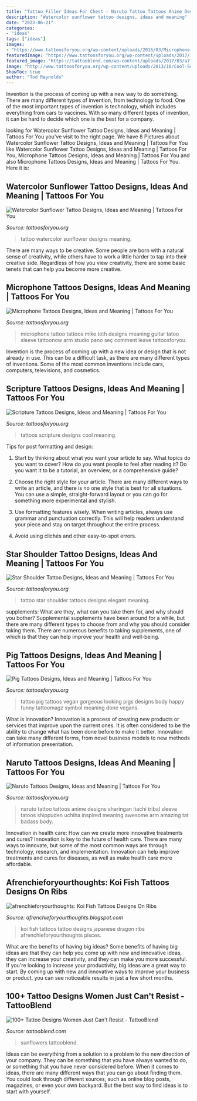 ```yaml
---
title: "Tattoo Filler Ideas For Chest - Naruto Tattoo Tattoos Anime Designs Sharingan Itachi Tribal Sleeve Tatoos Shippuden Uchiha Inspired Meaning Awesome Arm Amazing Tat Badass Body"
description: "Watercolor sunflower tattoo designs, ideas and meaning"
date: "2023-06-21"
categories:
- "ideas"
tags: ["ideas"]
images:
- "https://www.tattoosforyou.org/wp-content/uploads/2016/03/Microphone-Tattoo-Ideas.jpg"
featuredImage: "https://www.tattoosforyou.org/wp-content/uploads/2017/10/Watercolor-Tattoo-Sunflower.jpg"
featured_image: "https://tattooblend.com/wp-content/uploads/2017/03/a7.jpg"
image: "http://www.tattoosforyou.org/wp-content/uploads/2013/10/Cool-Scripture-Tattoos-767x1024.jpg"
ShowToc: true
author: "Tod Reynolds"
---
```



Invention is the process of coming up with a new way to do something. There are many different types of invention, from technology to food. One of the most important types of invention is technology, which includes everything from cars to vaccines. With so many different types of invention, it can be hard to decide which one is the best for a company.

	

		
looking for Watercolor Sunflower Tattoo Designs, Ideas and Meaning | Tattoos For You you've visit to the right page. We have 8 Pictures about Watercolor Sunflower Tattoo Designs, Ideas and Meaning | Tattoos For You like Watercolor Sunflower Tattoo Designs, Ideas and Meaning | Tattoos For You, Microphone Tattoos Designs, Ideas and Meaning | Tattoos For You and also Microphone Tattoos Designs, Ideas and Meaning | Tattoos For You. Here it is:
		
    
## Watercolor Sunflower Tattoo Designs, Ideas And Meaning | Tattoos For You

<img loading=lazy src="https://www.tattoosforyou.org/wp-content/uploads/2017/10/Watercolor-Tattoo-Sunflower.jpg" onerror="this.onerror=null;this.src='https://tse3.mm.bing.net/th?id=OIP.wQ8fqYpFTdropfvdMyV69wHaJ3&amp;pid=15.1';" alt="Watercolor Sunflower Tattoo Designs, Ideas and Meaning | Tattoos For You">

_Source: tattoosforyou.org_

>tattoo watercolor sunflower designs meaning. 

	

There are many ways to be creative. Some people are born with a natural sense of creativity, while others have to work a little harder to tap into their creative side. Regardless of how you view creativity, there are some basic tenets that can help you become more creative.

    
## Microphone Tattoos Designs, Ideas And Meaning | Tattoos For You

<img loading=lazy src="https://www.tattoosforyou.org/wp-content/uploads/2016/03/Microphone-Tattoo-Ideas.jpg" onerror="this.onerror=null;this.src='https://tse4.mm.bing.net/th?id=OIP.YL-rluAsx1W0acSqOVDiawAAAA&amp;pid=15.1';" alt="Microphone Tattoos Designs, Ideas and Meaning | Tattoos For You">

_Source: tattoosforyou.org_

>microphone tattoo tattoos mike toth designs meaning guitar tatoo sleeve tattoonow arm studio pano seç comment leave tattoosforyou. 

	

Invention is the process of coming up with a new idea or design that is not already in use. This can be a difficult task, as there are many different types of inventions. Some of the most common inventions include cars, computers, televisions, and cosmetics.

    
## Scripture Tattoos Designs, Ideas And Meaning | Tattoos For You

<img loading=lazy src="http://www.tattoosforyou.org/wp-content/uploads/2013/10/Cool-Scripture-Tattoos-767x1024.jpg" onerror="this.onerror=null;this.src='https://tse4.mm.bing.net/th?id=OIP.h6_4QRqBrpKWlQkUgJrrIwHaJ4&amp;pid=15.1';" alt="Scripture Tattoos Designs, Ideas and Meaning | Tattoos For You">

_Source: tattoosforyou.org_

>tattoos scripture designs cool meaning. 

	

Tips for post formatting and design:
1. Start by thinking about what you want your article to say. What topics do you want to cover? How do you want people to feel after reading it? Do you want it to be a tutorial, an overview, or a comprehensive guide?
2. Choose the right style for your article. There are many different ways to write an article, and there is no one style that is best for all situations. You can use a simple, straight-forward layout or you can go for something more experimental and stylish.

3. Use formatting features wisely. When writing articles, always use grammar and punctuation correctly. This will help readers understand your piece and stay on target throughout the entire process.

4. Avoid using clichés and other easy-to-spot errors.

    
## Star Shoulder Tattoo Designs, Ideas And Meaning | Tattoos For You

<img loading=lazy src="https://www.tattoosforyou.org/wp-content/uploads/2017/11/Star-Tattoos-on-Shoulder.jpg" onerror="this.onerror=null;this.src='https://tse2.mm.bing.net/th?id=OIP.Bn2GJZfNI5O1bUa-a77j6gAAAA&amp;pid=15.1';" alt="Star Shoulder Tattoo Designs, Ideas and Meaning | Tattoos For You">

_Source: tattoosforyou.org_

>tattoo star shoulder tattoos designs elegant meaning. 

	

supplements: What are they, what can you take them for, and why should you bother?
Supplemental supplements have been around for a while, but there are many different types to choose from and why you should consider taking them. There are numerous benefits to taking supplements, one of which is that they can help improve your health and well-being.

    
## Pig Tattoos Designs, Ideas And Meaning | Tattoos For You

<img loading=lazy src="https://www.tattoosforyou.org/wp-content/uploads/2016/02/Pig-Tattoo-Ideas.jpg" onerror="this.onerror=null;this.src='https://tse3.mm.bing.net/th?id=OIP.fI0XkEjYtIwPH3BBcMYpMwHaJ4&amp;pid=15.1';" alt="Pig Tattoos Designs, Ideas and Meaning | Tattoos For You">

_Source: tattoosforyou.org_

>tattoo pig tattoos vegan gorgeous looking pigs designs body happy funny tattoomagz symbol meaning done vegans. 

	

What is innovation?
Innovation is a process of creating new products or services that improve upon the current ones. It is often considered to be the ability to change what has been done before to make it better. Innovation can take many different forms, from novel business models to new methods of information presentation.

    
## Naruto Tattoos Designs, Ideas And Meaning | Tattoos For You

<img loading=lazy src="https://www.tattoosforyou.org/wp-content/uploads/2016/05/Naruto-Tattoos.jpg" onerror="this.onerror=null;this.src='https://tse2.mm.bing.net/th?id=OIP.VlE8ajpAzLH6i-kzR_T0JgHaJ4&amp;pid=15.1';" alt="Naruto Tattoos Designs, Ideas and Meaning | Tattoos For You">

_Source: tattoosforyou.org_

>naruto tattoo tattoos anime designs sharingan itachi tribal sleeve tatoos shippuden uchiha inspired meaning awesome arm amazing tat badass body. 

	

Innovation in health care: How can we create more innovative treatments and cures?
Innovation is key to the future of health care. There are many ways to innovate, but some of the most common ways are through technology, research, and implementation. Innovation can help improve treatments and cures for diseases, as well as make health care more affordable.

    
## Afrenchieforyourthoughts: Koi Fish Tattoos Designs On Ribs

<img loading=lazy src="http://4.bp.blogspot.com/-bSM83vHH9PM/TzvV_GRNG_I/AAAAAAAABEQ/P1-twrZxQ_A/s1600/japanese-Koi-Fish-full-Tattoos-For-Girls-1516.jpg" onerror="this.onerror=null;this.src='https://tse2.mm.bing.net/th?id=OIP.DVl5dw-tIc6066ZeIHXnNQAAAA&amp;pid=15.1';" alt="afrenchieforyourthoughts: Koi Fish Tattoos Designs On Ribs">

_Source: afrenchieforyourthoughts.blogspot.com_

>koi fish tattoos tattoo designs japanese dragon ribs afrenchieforyourthoughts pisces. 

	

What are the benefits of having big ideas?
Some benefits of having big ideas are that they can help you come up with new and innovative ideas, they can increase your creativity, and they can make you more successful. If you're looking to increase your productivity, big ideas are a great way to start. By coming up with new and innovative ways to improve your business or product, you can see noticeable results in just a few short months.

    
## 100+ Tattoo Designs Women Just Can&#039;t Resist - TattooBlend

<img loading=lazy src="https://tattooblend.com/wp-content/uploads/2017/03/a7.jpg" onerror="this.onerror=null;this.src='https://tse1.mm.bing.net/th?id=OIP.dZgJg-iIkQMWFacihdY45AHaHX&amp;pid=15.1';" alt="100+ Tattoo Designs Women Just Can&#039;t Resist - TattooBlend">

_Source: tattooblend.com_

>sunflowers tattooblend. 

	

Ideas can be everything from a solution to a problem to the new direction of your company. They can be something that you have always wanted to do, or something that you have never considered before. When it comes to ideas, there are many different ways that you can go about finding them. You could look through different sources, such as online blog posts, magazines, or even your own backyard. But the best way to find ideas is to start with yourself.

